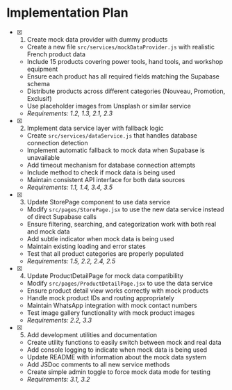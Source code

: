 # Implementation Plan

- [x] 1. Create mock data provider with dummy products
  - Create a new file `src/services/mockDataProvider.js` with realistic French product data
  - Include 15 products covering power tools, hand tools, and workshop equipment
  - Ensure each product has all required fields matching the Supabase schema
  - Distribute products across different categories (Nouveau, Promotion, Exclusif)
  - Use placeholder images from Unsplash or similar service
  - _Requirements: 1.2, 1.3, 2.1, 2.3_

- [x] 2. Implement data service layer with fallback logic
  - Create `src/services/dataService.js` that handles database connection detection
  - Implement automatic fallback to mock data when Supabase is unavailable
  - Add timeout mechanism for database connection attempts
  - Include method to check if mock data is being used
  - Maintain consistent API interface for both data sources
  - _Requirements: 1.1, 1.4, 3.4, 3.5_

- [x] 3. Update StorePage component to use data service
  - Modify `src/pages/StorePage.jsx` to use the new data service instead of direct Supabase calls
  - Ensure filtering, searching, and categorization work with both real and mock data
  - Add subtle indicator when mock data is being used
  - Maintain existing loading and error states
  - Test that all product categories are properly populated
  - _Requirements: 1.5, 2.2, 2.4, 2.5_

- [x] 4. Update ProductDetailPage for mock data compatibility
  - Modify `src/pages/ProductDetailPage.jsx` to use the data service
  - Ensure product detail view works correctly with mock products
  - Handle mock product IDs and routing appropriately
  - Maintain WhatsApp integration with mock contact numbers
  - Test image gallery functionality with mock product images
  - _Requirements: 2.2, 3.3_

- [x] 5. Add development utilities and documentation
  - Create utility functions to easily switch between mock and real data
  - Add console logging to indicate when mock data is being used
  - Update README with information about the mock data system
  - Add JSDoc comments to all new service methods
  - Create simple admin toggle to force mock data mode for testing
  - _Requirements: 3.1, 3.2_